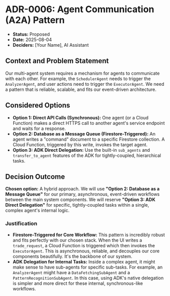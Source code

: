 # ADR-0006: Agent Communication (A2A) Pattern

* **Status:** Proposed
* **Date:** 2025-08-04
* **Deciders:** [Your Name], AI Assistant

## Context and Problem Statement

Our multi-agent system requires a mechanism for agents to communicate with each other. For example, the `SchedulerAgent` needs to trigger the `AnalyzerAgent`, and user actions need to trigger the `ExecutorAgent`. We need a pattern that is reliable, scalable, and fits our event-driven architecture.

## Considered Options

* **Option 1: Direct API Calls (Synchronous):** One agent (or a Cloud Function) makes a direct HTTPS call to another agent's service endpoint and waits for a response.
* **Option 2: Database as a Message Queue (Firestore-Triggered):** An agent writes a "command" document to a specific Firestore collection. A Cloud Function, triggered by this write, invokes the target agent.
* **Option 3: ADK Direct Delegation:** Use the built-in `sub_agents` and `transfer_to_agent` features of the ADK for tightly-coupled, hierarchical tasks.

## Decision Outcome

**Chosen option:** A hybrid approach. We will use **"Option 2: Database as a Message Queue"** for our primary, asynchronous, event-driven workflows between the main system components. We will reserve **"Option 3: ADK Direct Delegation"** for specific, tightly-coupled tasks within a single, complex agent's internal logic.

### Justification

* **Firestore-Triggered for Core Workflow:** This pattern is incredibly robust and fits perfectly with our chosen stack. When the UI writes a `trade_request`, a Cloud Function is triggered which then invokes the `ExecutorAgent`. This is asynchronous, reliable, and decouples our core components beautifully. It's the backbone of our system.
* **ADK Delegation for Internal Tasks:** Inside a complex agent, it might make sense to have sub-agents for specific sub-tasks. For example, an `AnalyzerAgent` might have a `DataFetchingSubAgent` and a `PatternRecognitionSubAgent`. In this case, using ADK's native delegation is simpler and more direct for these internal, synchronous-like workflows.
